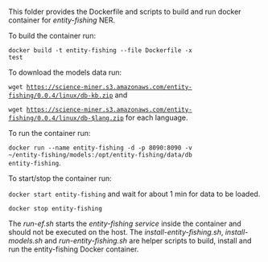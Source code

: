 This folder provides the Dockerfile and scripts to build and run docker container for *entity-fishing* NER.

To build the container run:

<code>docker build -t entity-fishing --file Dockerfile -x test</code>

To download the models data run:

<code>wget https://science-miner.s3.amazonaws.com/entity-fishing/0.0.4/linux/db-kb.zip</code> and 

<code>wget https://science-miner.s3.amazonaws.com/entity-fishing/0.0.4/linux/db-$lang.zip</code> for each language.

To run the container run:

<code>docker run --name entity-fishing -d -p 8090:8090 -v ~/entity-fishing/models:/opt/entity-fishing/data/db entity-fishing</code>.

To start/stop the container run:

<code>docker start entity-fishing</code> and wait for about 1 min for data to be loaded.

<code>docker stop entity-fishing</code>

The *run-ef.sh* starts the *entity-fishing service* inside the container and should not be executed on the host. The *install-entity-fishing.sh*, *install-models.sh* and *run-entity-fishing.sh* are helper scripts to build, install and run the entity-fishing Docker container.  



